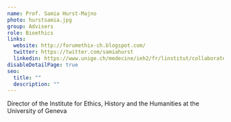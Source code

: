 ```yaml
---
name: Prof. Samia Hurst-Majno
photo: hurstsamia.jpg
group: Advisers
role: Bioethics
links:
  website: http://forumethix-ch.blogspot.com/
  twitter: https://twitter.com/samiahurst
  linkedin: https://www.unige.ch/medecine/ieh2/fr/linstitut/collaborateurs/samia-hurst/
disableDetailPage: true
seo:
  title: ""
  description: ""
---
```


Director of the Institute for Ethics, History and the Humanities at the University of Geneva
